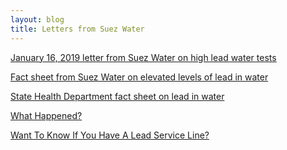 ```yaml
---
layout: blog
title: Letters from Suez Water 
---
```

[January 16, 2019 letter from Suez Water on high lead water tests](https://storage.googleapis.com/static.rutherford-nj.com/borough-clerk/posts/Suez/SUEZ.pdf)

[Fact sheet from Suez Water on elevated levels of lead in water](https://storage.googleapis.com/static.rutherford-nj.com/borough-clerk/posts/Suez/SUEZFACTSANDFAQ122condensed%20(002)%20(004).pdf)

[State Health Department fact sheet on lead in water](https://storage.googleapis.com/static.rutherford-nj.com/borough-clerk/posts/Suez/DOC328.pdf)

[What Happened?](https://suezwq.com/)

[Want To Know If You Have A Lead Service Line?](https://www.mysuezwater.com/njwq)
